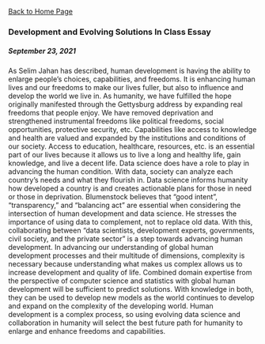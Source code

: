 [Back to Home Page](https://grace-yoon1.github.io/DATA150/)

### **Development and Evolving Solutions In Class Essay**
##### September 23, 2021

As Selim Jahan has described, human development is having the ability to enlarge people’s choices, capabilities, and freedoms. It is enhancing human lives and our freedoms to make our lives fuller, but also to influence and develop the world we live in. As humanity, we have fulfilled the hope originally manifested through the Gettysburg address by expanding real freedoms that people enjoy. We have removed deprivation and strengthened instrumental freedoms like political freedoms, social opportunities, protective security, etc. Capabilities like access to knowledge and health are valued and expanded by the institutions and conditions of our society. Access to education, healthcare, resources, etc. is an essential part of our lives because it allows us to live a long and healthy life, gain knowledge, and live a decent life. Data science does have a role to play in advancing the human condition. With data, society can analyze each country’s needs and what they flourish in. Data science informs humanity how developed a country is and creates actionable plans for those in need or those in deprivation. Blumenstock believes that “good intent”, “transparency,” and “balancing act” are essential when considering the intersection of human development and data science. He stresses the importance of using data to complement, not to replace old data. With this, collaborating between “data scientists, development experts, governments, civil society, and the private sector” is a step towards advancing human development. In advancing our understanding of global human development processes and their multitude of dimensions, complexity is necessary because understanding what makes us complex allows us to increase development and quality of life. Combined domain expertise from the perspective of computer science and statistics with global human development will be sufficient to predict solutions. With knowledge in both, they can be used to develop new models as the world continues to develop and expand on the complexity of the developing world. Human development is a complex process, so using evolving data science and collaboration in humanity will select the best future path for humanity to enlarge and enhance freedoms and capabilities.
